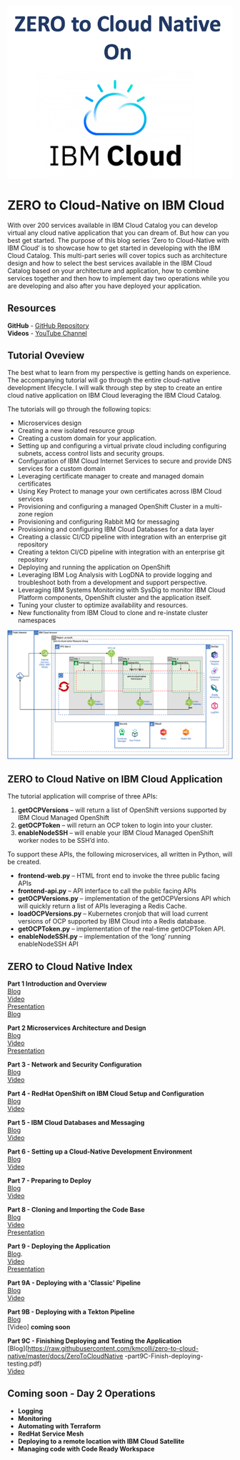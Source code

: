 ![](https://raw.githubusercontent.com/kmcolli/zero-to-cloud-native/master/docs/images/02cn-logo.png)


# ZERO to Cloud-Native on IBM Cloud

With over 200 services available in IBM Cloud Catalog you can develop virtual any cloud native application that you can dream of.  But how can you best get started.  The purpose of this blog series ‘Zero to Cloud-Native with IBM Cloud’ is to showcase how to get started in developing with the IBM Cloud Catalog.  This multi-part series will cover topics such as architecture design and how to select the best services available in the IBM Cloud Catalog based on your architecture and application, how to combine services together and then how to implement day two operations while you are developing and also after you have deployed your application.

## Resources
**GitHub** - [GitHub Repository](https://github.com/kmcolli/zero-to-cloud-native)  
**Videos** - [YouTube Channel](https://www.youtube.com/channel/UCjPMAulESpSRxyxl_tiViJA/videos)   


## Tutorial Oveview
The best what to learn from my perspective is getting hands on experience.  The accompanying tutorial will go through the entire cloud-native development lifecycle.   I will walk through step by step to create an entire cloud native application on IBM Cloud leveraging the IBM Cloud Catalog.   

The tutorials will go through the following topics:  

* Microservices design  
* Creating a new isolated resource group
* Creating a custom domain for your application.  
* Setting up and configuring a virtual private cloud including configuring subnets, access control lists and security groups.  
* Configuration of IBM Cloud Internet Services to secure and provide DNS services for a custom domain  
* Leveraging certificate manager to create and managed domain certificates  
* Using Key Protect to manage your own certificates across IBM Cloud services  
* Provisioning and configuring a managed OpenShift Cluster in a multi-zone region  
* Provisioning and configuring Rabbit MQ for messaging  
* Provisioning and configuring IBM Cloud Databases for a data layer  
* Creating a classic CI/CD pipeline with integration with an enterprise git repository  
* Creating a tekton CI/CD pipeline with integration with an enterprise git repository  
* Deploying and running the application on OpenShift  
* Leveraging IBM Log Analysis with LogDNA to provide logging and troubleshoot both from a development and support perspective.  
* Leveraging IBM Systems Monitoring with SysDig to monitor IBM Cloud Platform components, OpenShift cluster and the application itself.  
* Tuning your cluster to optimize availability and resources.  
* New functionality from IBM Cloud to clone and re-instate cluster namespaces  

![](https://raw.githubusercontent.com/kmcolli/zero-to-cloud-native/master/docs/images/zero-to-cloud-native.png)

## ZERO to Cloud Native on IBM Cloud Application
The tutorial application will comprise of three APIs:  
1)	**getOCPVersions** – will return a list of OpenShift versions supported by IBM Cloud Managed OpenShift  
2)	**getOCPToken** – will return an OCP token to login into your cluster.  
3)	**enableNodeSSH** – will enable your IBM Cloud Managed OpenShift worker nodes to be SSH’d into.  

To support these APIs, the following microservices, all written in Python, will be created.
  
* **frontend-web.py** – HTML front end to invoke the three public facing APIs  
* **frontend-api.py** – API interface to call the public facing APIs   
* **getOCPVersions.py** – implementation of the getOCPVersions API which will quickly return a list of APIs leveraging a Redis Cache.  
* **loadOCPVersions.py** – Kubernetes cronjob that will load current versions of OCP supported by IBM Cloud into a Redis database.   
* **getOCPToken.py** – implementation of the real-time getOCPToken API.  
* **enableNodeSSH.py** – implementation of the ‘long’ running enableNodeSSH API

## ZERO to Cloud Native Index
**Part 1 Introduction and Overview**  
[Blog ](https://raw.githubusercontent.com/kmcolli/zero-to-cloud-native/master/docs/zero-to-cloud-native-part1-introduction.pdf)    
[Video](<https://youtu.be/Eta09EJ5bvY>)  
[Presentation](https://raw.githubusercontent.com/kmcolli/zero-to-cloud-native/master/docs/ZeroToCloudNative-1-Introduction.pdf)  
[Blog](https://raw.githubusercontent.com/kmcolli/zero-to-cloud-native/master/docs/1-intro.md)

**Part 2 Microservices Architecture and Design**  
[Blog ](https://raw.githubusercontent.com/kmcolli/zero-to-cloud-native/master/docs/zero-to-cloud-native-part2-microservices-design.pdf)    
[Video](<https://youtu.be/UGyIlZfHYok>)  
[Presentation](https://raw.githubusercontent.com/kmcolli/zero-to-cloud-native/master/docs/ZeroToCloudNative-2-microservices.pdf)  

**Part 3 - Network and Security Configuration**  
[Blog](https://raw.githubusercontent.com/kmcolli/zero-to-cloud-native/master/docs/zero-to-cloud-native-part3-network-and-security-configuration.pdf)  
[Video](<https://youtu.be/xBCjiH0Ud1g>)

**Part 4 - RedHat OpenShift on IBM Cloud Setup and Configuration**  
[Blog](https://raw.githubusercontent.com/kmcolli/zero-to-cloud-native/master/docs/zero-to-cloud-native-part4-openshift.pdf)  
[Video](<https://youtu.be/2oCHWzLPq3M>)

**Part 5 - IBM Cloud Databases and Messaging**  
[Blog](https://raw.githubusercontent.com/kmcolli/zero-to-cloud-native/master/docs/zero-to-cloud-native-part5-cloud-databases-and-messaging.pdf)  
[Video](<https://youtu.be/Npq3dAtMtI8>) 

**Part 6 - Setting up a Cloud-Native Development Environment**  
[Blog](https://raw.githubusercontent.com/kmcolli/zero-to-cloud-native/master/docs/zero-to-cloud-native-part6-setting-up-a-development-environment.pdf)  
[Video](<https://youtu.be/kerMUm_1OsA>)  

**Part 7 - Preparing to Deploy**  
[Blog](https://raw.githubusercontent.com/kmcolli/zero-to-cloud-native/master/docs/zero-to-cloud-native-part7-preparing-to-deploy.pdf)  
[Video](<https://youtu.be/irAwcsY7mN8>) 

**Part 8 - Cloning and Importing the Code Base**    
[Blog](https://raw.githubusercontent.com/kmcolli/zero-to-cloud-native/master/docs/zero-to-cloud-native-part8-cloning-importing-codebase.pdf)  
[Video](<https://youtu.be/61t1548B6UQ>)  
[Presentation](https://raw.githubusercontent.com/kmcolli/zero-to-cloud-native/master/docs/part8-presentation.pdf)

**Part 9 - Deploying the Application**  
[Blog](https://raw.githubusercontent.com/kmcolli/zero-to-cloud-native/master/docs/zero-to-cloud-native-part9-deploying-the-application.pdf).   
[Video](<https://youtu.be/JF7rxSHYX7U>)  
[Presentation](https://raw.githubusercontent.com/kmcolli/zero-to-cloud-native/master/docs/part9-presentation.pdf) 

**Part 9A - Deploying with a 'Classic' Pipeline**  
[Blog](https://raw.githubusercontent.com/kmcolli/zero-to-cloud-native/master/docs/zero-to-cloud-native-part9A-creating-classic-pipeline.pdf)  
[Video](<https://youtu.be/CrU5aHtQROc>)

**Part 9B - Deploying with a Tekton Pipeline**  
[Blog](https://raw.githubusercontent.com/kmcolli/zero-to-cloud-native/master/docs/zero-to-cloud-native-part9B-creating-Tekton-Pipeline.pdf)  
[Video]  **coming soon**

**Part 9C - Finishing Deploying and Testing the Application**  
[Blog](https://raw.githubusercontent.com/kmcolli/zero-to-cloud-native/master/docs/ZeroToCloudNative -part9C-Finish-deploying-testing.pdf)  
[Video](<https://youtu.be/EOzqCQhm7Bc>)

## Coming soon - Day 2 Operations
* **Logging**
* **Monitoring**
* **Automating with Terraform**
* **RedHat Service Mesh**
* **Deploying to a remote location with IBM Cloud Satellite**
* **Managing code with Code Ready Workspace**




